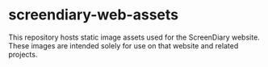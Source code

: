 # screendiary-web-assets
 This repository hosts static image assets used for the ScreenDiary website. These images are intended solely for use on that website and related projects.
